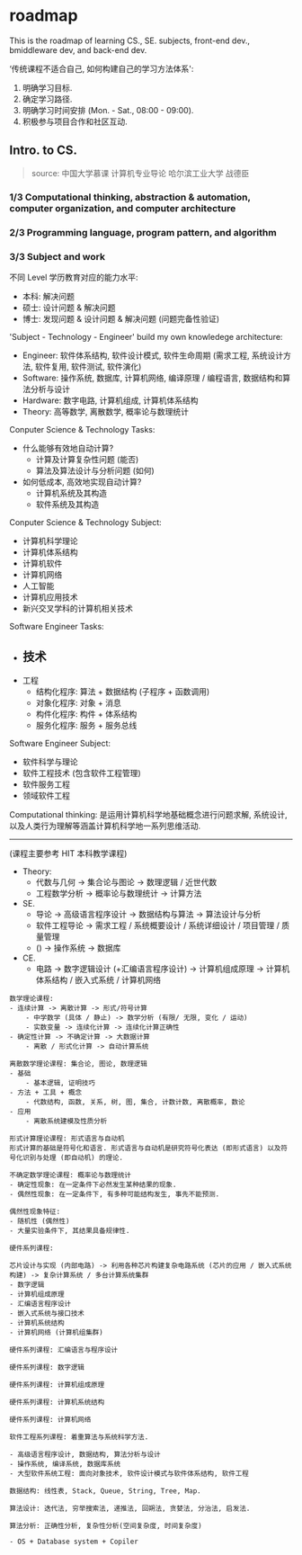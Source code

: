 # roadmap
This is the roadmap of learning CS., SE. subjects, front-end dev., bmiddleware dev, and back-end dev.

‘传统课程不适合自己, 如何构建自己的学习方法体系':  
1. 明确学习目标.
2. 确定学习路径.
3. 明确学习时间安排 (Mon. - Sat., 08:00 - 09:00).
4. 积极参与项目合作和社区互动.


## Intro. to CS.
> source: 中国大学慕课 计算机专业导论 哈尔滨工业大学 战德臣

### 1/3 Computational thinking, abstraction & automation, computer organization, and computer architecture
### 2/3 Programming language, program pattern, and algorithm
### 3/3 Subject and work

不同 Level 学历教育对应的能力水平:  
- 本科: 解决问题
- 硕士: 设计问题 & 解决问题
- 博士: 发现问题 & 设计问题 & 解决问题 (问题完备性验证)

'Subject - Technology - Engineer' build my own knowledege architecture:  
- Engineer: 软件体系结构, 软件设计模式, 软件生命周期 (需求工程, 系统设计方法, 软件复用, 软件测试, 软件演化)
- Software: 操作系统, 数据库, 计算机网络, 编译原理 / 编程语言, 数据结构和算法分析与设计
- Hardware: 数字电路, 计算机组成, 计算机体系结构
- Theory: 高等数学, 离散数学, 概率论与数理统计

Conputer Science & Technology Tasks:  
- 什么能够有效地自动计算?
    - 计算及计算复杂性问题 (能否)
    - 算法及算法设计与分析问题 (如何)
- 如何低成本, 高效地实现自动计算?
    - 计算机系统及其构造
    - 软件系统及其构造

Conputer Science & Technology Subject:  
- 计算机科学理论
- 计算机体系结构
- 计算机软件
- 计算机网络
- 人工智能
- 计算机应用技术
- 新兴交叉学科的计算机相关技术

Software Engineer Tasks:  
- 技术
    - 
- 工程
    - 结构化程序: 算法 + 数据结构 (子程序 + 函数调用)
    - 对象化程序: 对象 + 消息
    - 构件化程序: 构件 + 体系结构
    - 服务化程序: 服务 + 服务总线

Software Engineer Subject:  
- 软件科学与理论
- 软件工程技术 (包含软件工程管理)
- 软件服务工程
- 领域软件工程

Computational thinking: 是运用计算机科学地基础概念进行问题求解, 系统设计, 以及人类行为理解等涵盖计算机科学地一系列思维活动.

---
(课程主要参考 HIT 本科教学课程)  
- Theory:
    - 代数与几何 -> 集合论与图论 -> 数理逻辑 / 近世代数
    - 工程数学分析 -> 概率论与数理统计 -> 计算方法
- SE.
    - 导论 -> 高级语言程序设计 -> 数据结构与算法 -> 算法设计与分析
    - 软件工程导论 -> 需求工程 / 系统概要设计 / 系统详细设计 / 项目管理 / 质量管理
    - () -> 操作系统 -> 数据库
- CE.
    - 电路 -> 数字逻辑设计 (+汇编语言程序设计) -> 计算机组成原理 -> 计算机体系结构 / 嵌入式系统 / 计算机网络

```
数学理论课程:  
- 连续计算 -> 离散计算 -> 形式/符号计算
    - 中学数学 (具体 / 静止) -> 数学分析 (有限/ 无限, 变化 / 运动)
    - 实数变量 -> 连续化计算 -> 连续化计算正确性
- 确定性计算 -> 不确定计算 -> 大数据计算
    - 离散 / 形式化计算 -> 自动计算系统

离散数学理论课程: 集合论, 图论, 数理逻辑  
- 基础
    - 基本逻辑, 证明技巧
- 方法 + 工具 + 概念
    - 代数结构, 函数, 关系, 树, 图, 集合, 计数计数, 离散概率, 数论
- 应用
    - 离散系统建模及性质分析

形式计算理论课程: 形式语言与自动机  
形式计算的基础是符号化和语言. 形式语言与自动机是研究符号化表达 (即形式语言) 以及符号化识别与处理 (即自动机) 的理论.

不确定数学理论课程: 概率论与数理统计  
- 确定性现象: 在一定条件下必然发生某种结果的现象.
- 偶然性现象: 在一定条件下, 有多种可能结构发生, 事先不能预测.

偶然性现象特征:  
- 随机性 (偶然性)
- 大量实验条件下, 其结果具备规律性.
```

```
硬件系列课程:

芯片设计与实现 (内部电路) -> 利用各种芯片构建复杂电路系统 (芯片的应用 / 嵌入式系统构建) -> 复杂计算系统 / 多台计算系统集群
- 数字逻辑
- 计算机组成原理
- 汇编语言程序设计
- 嵌入式系统与接口技术
- 计算机系统结构
- 计算机网络 (计算机组集群)

硬件系列课程: 汇编语言与程序设计

硬件系列课程: 数字逻辑

硬件系列课程: 计算机组成原理

硬件系列课程: 计算机系统结构

硬件系列课程: 计算机网络
```

```
软件工程系列课程: 着重算法与系统科学方法.

- 高级语言程序设计, 数据结构, 算法分析与设计
- 操作系统, 编译系统, 数据库系统
- 大型软件系统工程: 面向对象技术, 软件设计模式与软件体系结构, 软件工程

数据结构: 线性表, Stack, Queue, String, Tree, Map.

算法设计: 迭代法, 穷举搜索法, 递推法, 回朔法, 贪婪法, 分治法, 启发法.

算法分析: 正确性分析, 复杂性分析(空间复杂度, 时间复杂度)

- OS + Database system + Copiler
```

